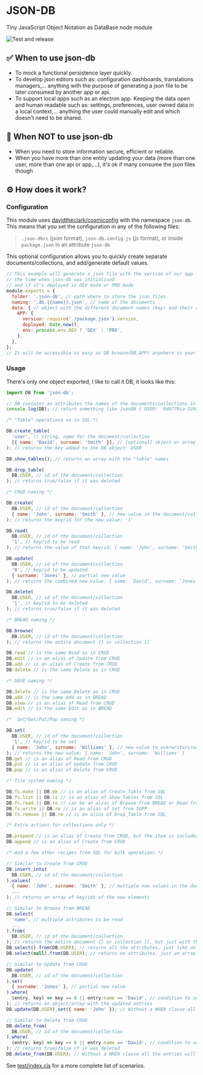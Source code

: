 # JSON-DB
Tiny JavaScript Object Notation as DataBase node module

![Test and release](https://github.com/gatsbimantico/json-db/workflows/Test/badge.svg?branch=main)

## ✅ When to use json-db

- To mock a functional persistence layer quickly.
- To develop json editors such as: configuration dashboards, translations managers,... anything with the purpose of generating a json file to be later consumed by another app or api.
- To support local apps such as an electron app. Keeping the data open and human readable such as: settings, preferences, user owned data in a local context,... anything the user could manually edit and which doesn't need to be shared.

## 🚫 When NOT to use json-db

- When you need to store information secure, efficient or reliable.
- When you have more than one entity updating your data (more than one user, more than one api or app,...), it's ok if many consume the json files though

## ⚙️ How does it work?

### Configuration

This module uses [davidtheclark/cosmiconfig](https://github.com/davidtheclark/cosmiconfig) with the namespace `json-db`.
This means that you set the configuration in any of the following files:

> `.json-dbrc` (json format), `json-db.config.js` (js format), or inside `package.json` in an attribute `json-db`

This optional configuration allows you to quickly create separate documents/collections, and add/generate default values.

```js
// This example will generate a json file with the version of our app
// the time when json-db was initialised
// and if it's deployed in DEV mode or PRD mode
module.exports = {
  folder: '.json-db', // path where to store the json files
  naming: '.db.{{name}}.json', // name of the documents
  data: { // object with the different document names (key) and their default value
    APP: {
      version: require('./package.json').version,
      deployed: Date.now(),
      env: process.env.DEV ? 'DEV' : 'PRD',
    },
  },
};
// It will be accessible as easy as DB.browse(DB.APP) anywhere in your node app
```

### Usage

There's only one object exported, I like to call it DB, it looks like this:

```js
import DB from 'json-db';

// DB contains as attributes the names of the documents/collections in snake case (all caps)
console.log(DB); // return something like JsonDB { USER: '0d0779ca-539a-4f28-aefd-c1289ba5329d' }

/* "Table" operations as in SQL */

DB.create_table(
  'user', // string, name for the document/collection
  [{ name: 'David', surname: 'Smith' }], // [optional] object or array of items, the default value for the document/collection
); // returns the key added to the DB object: USER

DB.show_tables(); // returns an array with the "table" names

DB.drop_table(
  DB.USER, // id of the document/collection
); // returns true/false if it was deleted

/* CRUD naming */

DB.create(
  DB.USER, // id of the document/collection
  { name: 'John', surname: 'Smith' }, // new value in the document/collection
); // returns the key/id for the new value: '1'

DB.read(
  DB.USER, // id of the document/collection
  '1', // key/id to be read
); // returns the value of that key/id: { name: 'John', surname: 'Smith' }

DB.update(
  DB.USER, // id of the document/collection
  '0', // key/id to be updated
  { surname: 'Jones' }, // partial new value
); // returns the combined new value: { name: 'David', surname: 'Jones' }

DB.delete(
  DB.USER, // id of the document/collection
  '1', // key/id to be deleted
); // returns true/false if it was deleted

/* BREAD naming */

DB.browse(
  DB.USER, // id of the document/collection
); // returns the entire document {} or collection []

DB.read // is the same Read as in CRUD
DB.edit // is an alias of Update from CRUD
DB.add // is an alias of Create from CRUD
DB.delete // is the same Delete as in CRUD

/* DAVE naming */

DB.delete // is the same Delete as in CRUD
DB.add // is the same Add as in BREAD
DB.view // is an alias of Read from CRUD
DB.edit // is the same Edit as in BREAD

/*  Set/Get/Put/Pop naming */

DB.set(
  DB.USER, // id of the document/collection
  '1', // key/id to be set
  { name: 'John', surname: 'Williams' }, // new value to overwrite/create the key/id
); // returns the new value: { name: 'John', surname: 'Williams' }
DB.get // is an alias of Read from CRUD
DB.put // is an alias of Update from CRUD
DB.pop // is an alias of Delete from CRUD

/* file system naming */

DB.fs.make || DB.mk // is an alias of Create_Table from SQL
DB.fs.list || DB.ls // is an alias of Show_Tables from SQL
DB.fs.read || DB.ro // can be an alias of Browse from BREAD or Read from CRUD, if it includes the second param with a key/id
DB.fs.write || DB.rw // is an alias of Set from SGPP
DB.fs.remove || DB.rm // is an alias of Drop_Table from SQL

/* Extra actions for collections only */

DB.prepend // is an alias of Create from CRUD, but the item is included at the begining
DB.append // is an alias of Create from CRUD

/* And a few other recipes from SQL for bulk operations */

// Similar to Create from CRUD
DB.insert_into(
  DB.USER, // id of the document/collection
).values(
  { name: 'John', surname: 'Smith' }, // multiple new values in the document/collection
  ...
); // returns an array of key/ids of the new elements

// Similar to Browse from BREAD
DB.select(
  'name', // multiple attributes to be read
  ...
).from(
  DB.USER, // id of the document/collection
); // returns the entire document {} or collection [], but just with the selected attributes.
DB.select().from(DB.USER); // returns all the attributes, just like an alias of DB.browse(DB.USER)
DB.select(null).from(DB.USER); // returns no attributes, just an array with the available key/ids

// Similar to Update from CRUD
DB.update(
  DB.USER, // id of the document/collection
).set(
  { surname: 'Jones' }, // partial new value
).where(
  (entry, key) => key == 0 || entry.name == 'David', // condition to select the entries to be updated.
); // returns an object/array with the updated entries
DB.update(DB.USER).set({ name: 'John' }); // Without a WHEN clause all the entries will be updated.

// Similar to Delete from CRUD
DB.delete_from(
  DB.USER, // id of the document/collection
).where(
  (entry, key) => key == 0 || entry.name == 'David', // condition to select the entries to be deleted.
); // returns true/false if it was deleted
DB.delete_from(DB.USER); // Without a WHEN clause all the entries will be deleted.
```

See [test/index.cjs](https://github.com/gatsbimantico/json-db/blob/main/test/index.cjs) for a more complete list of scenarios.
